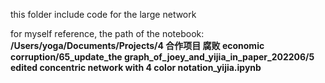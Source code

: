 this folder include code for the large network


for myself reference, the path of the notebook:
**/Users/yoga/Documents/Projects/4 合作项目 腐败 economic corruption/65_update_the graph_of_joey_and_yijia_in_paper_202206/5 edited concentric network with 4 color notation_yijia.ipynb**
